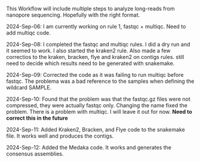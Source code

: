 This Workflow will include multiple steps to analyze long-reads from nanopore sequencing. Hopefully with the right format.

2024-Sep-06: I am currently working on rule 1, fastqc + multiqc. Need to add multiqc code.

2024-Sep-08: I completed the fastqc and multiqc rules. I did a dry run and it seemed to work. I also started the kraken2 rule. Also made a few correctios to the kraken, bracken, flye and kraken2 on contigs rules. still need to decide which results need to be generated with snakemake. 

2024-Sep-09: Corrected the code as it was failing to run multiqc before fastqc. The problema was a bad reference to the samples when defining the wildcard SAMPLE. 

2024-Sep-10: Found that the problem was that the fastqc.gz files were not compressed, they were actually fastqc only. Changing the name fixed the problem. There is a problem with multiqc. I will leave it out for now. **Need to correct this in the future**

2024-Sep-11: Added Kraken2, Bracken, and Flye code to the snakemake file. It works well and produces the contigs. 

2024-Sep-12: Added the Medaka code. It works and generates the consensus assemblies.
